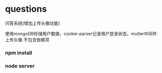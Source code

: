 # questions
问答系统(增加上传头像功能)

使用mongoDB存储用户数据，cookie-parser记录用户登录状态，multer中间件上传头像
不包含依赖项

### npm install
### node server
